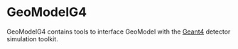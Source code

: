 # GeoModelG4

GeoModelG4 contains tools to interface GeoModel with the [Geant4](https://geant4.web.cern.ch) detector simulation toolkit.
